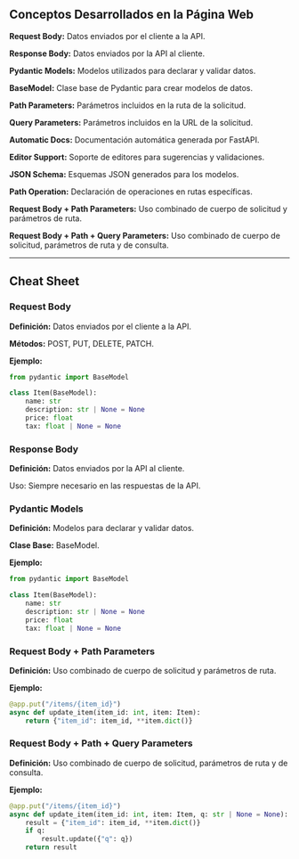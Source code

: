 ## Conceptos Desarrollados en la Página Web

**Request Body:** Datos enviados por el cliente a la API.

**Response Body:** Datos enviados por la API al cliente.

**Pydantic Models:** Modelos utilizados para declarar y validar datos.

**BaseModel:** Clase base de Pydantic para crear modelos de datos.

**Path Parameters:** Parámetros incluidos en la ruta de la solicitud.

**Query Parameters:** Parámetros incluidos en la URL de la solicitud.

**Automatic Docs:** Documentación automática generada por FastAPI.

**Editor Support:** Soporte de editores para sugerencias y validaciones.

**JSON Schema:** Esquemas JSON generados para los modelos.

**Path Operation:** Declaración de operaciones en rutas específicas.

**Request Body + Path Parameters:** Uso combinado de cuerpo de solicitud y parámetros de ruta.

**Request Body + Path + Query Parameters:** Uso combinado de cuerpo de solicitud, parámetros de ruta y de consulta.

---

## Cheat Sheet

### Request Body

**Definición:** Datos enviados por el cliente a la API.

**Métodos:** POST, PUT, DELETE, PATCH.

**Ejemplo:**

```python
from pydantic import BaseModel

class Item(BaseModel):
    name: str
    description: str | None = None
    price: float
    tax: float | None = None
```

### Response Body

**Definición:** Datos enviados por la API al cliente.

Uso: Siempre necesario en las respuestas de la API.

### Pydantic Models

**Definición:** Modelos para declarar y validar datos.

**Clase Base:** BaseModel.

**Ejemplo:**

```python
from pydantic import BaseModel

class Item(BaseModel):
    name: str
    description: str | None = None
    price: float
    tax: float | None = None
```

### Request Body + Path Parameters

**Definición:** Uso combinado de cuerpo de solicitud y parámetros de ruta.

**Ejemplo:**

```python
@app.put("/items/{item_id}")
async def update_item(item_id: int, item: Item):
    return {"item_id": item_id, **item.dict()}
```

### Request Body + Path + Query Parameters

**Definición:** Uso combinado de cuerpo de solicitud, parámetros de ruta y de consulta.

**Ejemplo:**

```python
@app.put("/items/{item_id}")
async def update_item(item_id: int, item: Item, q: str | None = None):
    result = {"item_id": item_id, **item.dict()}
    if q:
        result.update({"q": q})
    return result
```
